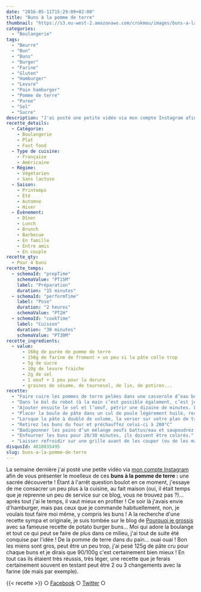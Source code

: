 ```yaml
---
date: "2016-05-11T15:29:09+02:00"
title: "Buns à la pomme de terre"
thumbnail: "https://s3.eu-west-2.amazonaws.com/crokmou/images/buns-a-la-pomme-de-terre-crokmou-blog-culinaire.jpg"
categories:
  - "Boulangerie"
tags:
  - "Beurre"
  - "Bun"
  - "Buns"
  - "Burger"
  - "Farine"
  - "Gluten"
  - "Hamburger"
  - "Levure"
  - "Pain hamburger"
  - "Pomme de terre"
  - "Puree"
  - "Sel"
  - "Sucre"
description: "J'ai posté une petite vidéo via mon compte Instagram afin de vous présenter le moelleux de ces buns à la pomme de terre, une sacrée découverte !"
recette_details:
  - Catégorie:
    - Boulangerie
    - Plat
    - Fast food
  - Type de cuisine:
    - Française
    - Américaine
  - Régime:
    - Végétarien
    - Sans lactose
  - Saison:
    - Printemps
    - Été
    - Automne
    - Hiver
  - Évènement:
    - Dîner
    - Lunch
    - Brunch
    - Barbecue
    - En famille
    - Entre amis
    - En couple
recette_qty:
  - Pour 4 buns
recette_temps:
  - schemaId: "prepTime"
    schemaValue: "PT15M"
    label: "Préparation"
    duration: "15 minutes"
  - schemaId: "performTime"
    label: "Pose"
    duration: "2 heures"
    schemaValue: "PT2H"
  - schemaId: "cookTime"
    label: "Cuisson"
    duration: "30 minutes"
    schemaValue: "PT30M"
recette_ingredients:
  - value:
      - 160g de purée de pomme de terre
      - 150g de farine de froment + un peu si la pâte colle trop
      - 5g de sucre
      - 10g de levure fraiche
      - 2g de sel
      - 1 oeuf + 1 peu pour la dorure
      - graines de sésame, de tournesol, de lin, de potiron...
recette:
  - "Faire cuire les pommes de terre pelées dans une casserole d’eau bouillante. Une fois celles-ci bien cuites, les écraser en purée avec un peu de beurre. Réserver"
  - "Dans le bol du robot (à la main c’est possible également, c’est juste plus sportif ;)), verser la farine, le sucre, la levure et la purée. Mélanger durant 2 minutes à l’aide du crochet."
  - "Ajouter ensuite le sel et l’oeuf, pétrir une dizaine de minutes. La pâte doit être légèrement collante mais assez souple."
  - "Placer la boule de pâte dans un cul de poule légèrement huilé, recouvrir d’un torchon propre et laisser pousser 45/60 minutes dans un endroit un peu chaud (idéalement 30°C). Pas d’étuve à disposition ? J’ai donc ma petite technique : je pose mon cul de poule sur une plaque au milieu du four, en bas du four je mets un bol rempli d’eau bouillante et je ferme le four. Cela fonctionne plutôt bien jusqu’ici !"
  - "Lorsque la pâte à doublé de volume, la verser sur votre plan de travail fariné, [dégazer](https://youtu.be/XSsBFY4ikhY) un peu puis détailler des boules de 90g environ. [Bouler les pâtons](https://www.youtube.com/watch?v=N1W5LxbSD3o) et les placer de manière espacée sur votre plaque à four préalablement recouverte de papier sulfurisé.  Couvrir à nouveau du torchon et laisser pousser 45 minutes environ (toujours dans un endroit chaud). Lorsque vous appuyez légèrement sur vos pâtons, la pâte doit revenir d’elle même et celle-ci doit légèrement coller au doigt. Si le doigt reste enfoncé c’est que ce n’est pas assez poussé ! Laissez donc 10 minutes de plus."
  - "Retirez les buns du four et préchauffez celui-ci à 200°C"
  - "Badigeonner les pains d’un mélange oeufs battus/eau et saupoudrez des graines de votre choix"
  - "Enfourner les buns pour 20/30 minutes, ils doivent être colorés."
  - "Laisser refroidir sur une grille avant de les couper (ou de les manger)   Par cette chaleur, la pâte pousse sans avoir besoin du four, profitez-en 😉"
disqusId: 4818035495
slug: buns-a-la-pomme-de-terre
---
```


La semaine dernière j'ai posté une petite vidéo via [mon compte Instagram](https://www.instagram.com/p/BE1YdulQQ2O/) afin de vous présenter le moelleux de ces **buns à la pomme de terre :** une sacrée découverte ! Étant à l'arrêt question boulot en ce moment, j'essaye de me consacrer un peu plus à la cuisine, au fait maison (oui, il était temps que je reprenne un peu de service sur ce blog, vous ne trouvez pas ?)... après tout j'ai le temps, il vaut mieux en profiter ! Ce soir là j'avais envie d'hamburger, mais pas ceux que je commande habituellement, non, je voulais tout faire moi même, y compris les buns ! A la recherche d'une recette sympa et originale, je suis tombée sur le blog de [Pourquoi je grossis](http://pourquoijegrossis.com/2016/04/potato-burger-buns-ou-pains-brioches-a-la-pomme-de-terre-1-2/) avec sa fameuse recette de potato burger buns... Moi qui adore la boulange et tout ce qui peut se faire de plus dans ce milieu, j'ai tout de suite été conquise par l'idée ! De la pomme de terre dans du pain... ouai ouai ! Bon les miens sont gros, peut être un peu trop, j'ai pesé 125g de pâte cru pour chaque buns et je dirais que 90/100g c'est certainement bien mieux ! En tout cas ils étaient très réussis, très léger, une recette que je ferais certainement souvent en testant peut être 2 ou 3 changements avec la farine (de maïs par exemple).

{{< recette >}}
○ [Facebook](https://www.facebook.com/crokmou.blog) ○ [Twitter](https://twitter.com/Crokmou) ○
